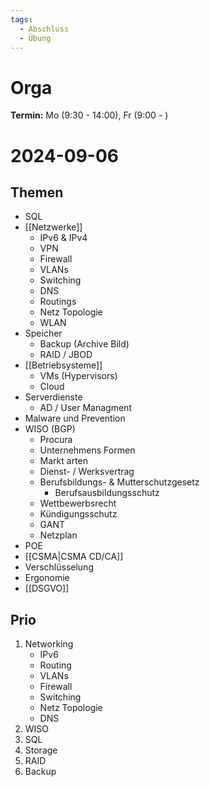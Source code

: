 ```yaml
---
tags:
  - Abschluss
  - Übung
---
```

# Orga
**Termin:** Mo (9:30 - 14:00), Fr (9:00 - )

# 2024-09-06
## Themen
- SQL
- [[Netzwerke]]
	- IPv6 & IPv4
	- VPN
	- Firewall
	- VLANs
	- Switching
	- DNS
	- Routings
	- Netz Topologie
	- WLAN
- Speicher
	- Backup (Archive Bild)
	- RAID / JBOD
- [[Betriebsysteme]]
	- VMs (Hypervisors)
	- Cloud
- Serverdienste
	- AD / User Managment
- Malware und Prevention
- WISO (BGP)
	- Procura
	- Unternehmens Formen
	- Markt arten
	- Dienst- / Werksvertrag
	- Berufsbildungs- & Mutterschutzgesetz
		- Berufsausbildungsschutz 
	- Wettbewerbsrecht
	- Kündigungsschutz
	- GANT
	- Netzplan
- POE
- [[CSMA|CSMA CD/CA]]
- Verschlüsselung
- Ergonomie
- [[DSGVO]]


## Prio
1. Networking
	- IPv6
	- Routing
	- VLANs
	- Firewall
	- Switching
	- Netz Topologie
	- DNS
2. WISO
3. SQL
2. Storage
3. RAID 
4. Backup